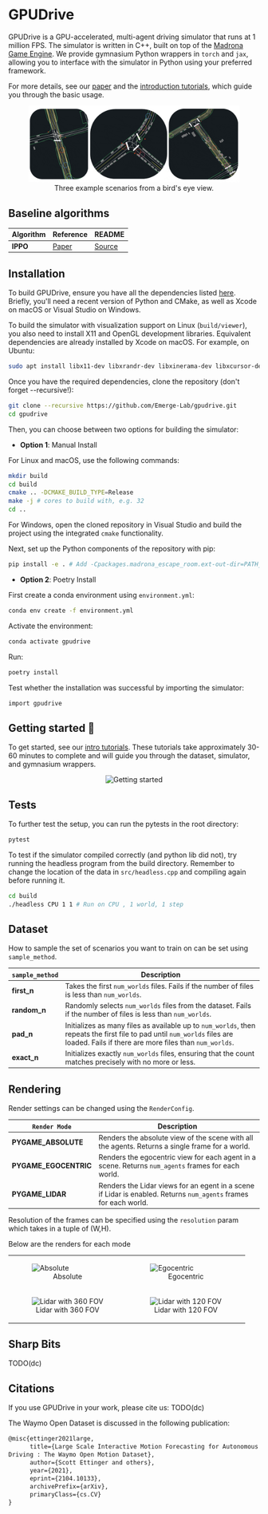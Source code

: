GPUDrive
============================

GPUDrive is a GPU-accelerated, multi-agent driving simulator that runs at 1 million FPS. The simulator is written in C++, built on top of the [Madrona Game Engine](https://madrona-engine.github.io). We provide gymnasium Python wrappers in `torch` and `jax`, allowing you to interface with the simulator in Python using your preferred framework.

For more details, see our [paper]() and the [introduction tutorials](https://github.com/Emerge-Lab/gpudrive/tree/main/examples/tutorials), which guide you through the basic usage.

<figure>
<img src="docs/assets/gpudrive_gif_collage.gif" alt="...">
<center><figcaption>Three example scenarios from a bird's eye view.</figcaption></center>
</figure>

## Baseline algorithms


| Algorithm | Reference | README |
|----------|----------|----------|
|   **IPPO**   |   [Paper](https://proceedings.neurips.cc/paper_files/paper/2022/file/9c1535a02f0ce079433344e14d910597-Paper-Datasets_and_Benchmarks.pdf)   |   [Source](https://github.com/Emerge-Lab/gpudrive/blob/main/baselines/ippo/README.md)   |


## Installation

To build GPUDrive, ensure you have all the dependencies listed [here](https://github.com/shacklettbp/madrona#dependencies). Briefly, you'll need a recent version of Python and CMake, as well as Xcode on macOS or Visual Studio on Windows.

To build the simulator with visualization support on Linux (`build/viewer`), you also need to install X11 and OpenGL development libraries. Equivalent dependencies are already installed by Xcode on macOS. For example, on Ubuntu:
```bash
sudo apt install libx11-dev libxrandr-dev libxinerama-dev libxcursor-dev libxi-dev mesa-common-dev libc++1
```

Once you have the required dependencies, clone the repository (don't forget --recursive!):
```bash
git clone --recursive https://github.com/Emerge-Lab/gpudrive.git
cd gpudrive
```

Then, you can choose between two options for building the simulator:

- **Option 1**: Manual Install

For Linux and macOS, use the following commands:
```bash
mkdir build
cd build
cmake .. -DCMAKE_BUILD_TYPE=Release
make -j # cores to build with, e.g. 32
cd ..
```

For Windows, open the cloned repository in Visual Studio and build the project using the integrated `cmake` functionality.

Next, set up the Python components of the repository with pip:
```bash
pip install -e . # Add -Cpackages.madrona_escape_room.ext-out-dir=PATH_TO_YOUR_BUILD_DIR on Windows
```

- **Option 2**:  Poetry Install

First create a conda environment using `environment.yml`:
```bash
conda env create -f environment.yml
```

Activate the environment:
```bash
conda activate gpudrive
```

Run:
```bash
poetry install
```

Test whether the installation was successful by importing the simulator:
```bash
import gpudrive
```

## Getting started 🚀

To get started, see our [intro tutorials](https://github.com/Emerge-Lab/gpudrive/tree/main/examples/tutorials). These tutorials take approximately 30-60 minutes to complete and will guide you through the dataset, simulator, and gymnasium wrappers.

<p align="center">
  <img src="docs/assets/navigation.png" width="350" title="Getting started">
</p>


## Tests


To further test the setup, you can run the pytests in the root directory:
```bash
pytest
```

To test if the simulator compiled correctly (and python lib did not), try running the headless program from the build directory. Remember to change the location of the data in `src/headless.cpp` and compiling again before running it.

```bash
cd build
./headless CPU 1 1 # Run on CPU , 1 world, 1 step
```


## Dataset

How to sample the set of scenarios you want to train on can be set using `sample_method`.

| `sample_method` | Description |
|----------|-------------|
| **first_n** | Takes the first `num_worlds` files. Fails if the number of files is less than `num_worlds`. |
| **random_n** | Randomly selects `num_worlds` files from the dataset. Fails if the number of files is less than `num_worlds`. |
| **pad_n** | Initializes as many files as available up to `num_worlds`, then repeats the first file to pad until `num_worlds` files are loaded. Fails if there are more files than `num_worlds`. |
| **exact_n** | Initializes exactly `num_worlds` files, ensuring that the count matches precisely with no more or less. |


## Rendering

Render settings can be changed using the `RenderConfig`.

| `Render Mode` | Description
|--|--|
| **PYGAME_ABSOLUTE** | Renders the absolute view of the scene with all the agents. Returns a single frame for a world.
| **PYGAME_EGOCENTRIC** | Renders the egocentric view for each agent in a scene. Returns `num_agents` frames for each world.
| **PYGAME_LIDAR** | Renders the Lidar views for an egent in a scene if Lidar is enabled. Returns `num_agents` frames for each world.

Resolution of the frames can be specified using the `resolution` param which takes in a tuple of (W,H).

Below are the renders for each mode
<table>
  <tr>
    <td>
      <figure>
        <img src="../../data/absolute.gif" alt="Absolute">
        <center><figcaption>Absolute</figcaption></center>
      </figure>
    </td>
    <td>
      <figure>
        <img src="../../data/Egocentric.gif" alt="Egocentric">
        <center><figcaption>Egocentric</figcaption></center>
      </figure>
    </td>
  </tr>
  <tr>
    <td>
      <figure>
        <img src="../../data/Lidar360.gif" alt="Lidar with 360 FOV">
        <center><figcaption>Lidar with 360 FOV</figcaption></center>
      </figure>
    </td>
    <td>
      <figure>
        <img src="../../data/Lidar120.gif" alt="Lidar with 120 FOV">
        <center><figcaption>Lidar with 120 FOV</figcaption></center>
      </figure>
    </td>
  </tr>
</table>

## Sharp Bits

TODO(dc)

## Citations

If you use GPUDrive in your work, please cite us:
TODO(dc)


The Waymo Open Dataset is discussed in the following publication:

```
@misc{ettinger2021large,
      title={Large Scale Interactive Motion Forecasting for Autonomous Driving : The Waymo Open Motion Dataset},
      author={Scott Ettinger and others},
      year={2021},
      eprint={2104.10133},
      archivePrefix={arXiv},
      primaryClass={cs.CV}
}
```
